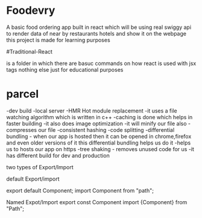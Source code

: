 # Foodevry
A basic food ordering app built in react which will be using real swiggy api to render data of near by restaurants hotels and show it on the webpage this project is made for learning purposes 


#Traditional-React

is a folder in which there are basuc commands on how react is used with jsx tags nothing else just for educational purposes


# parcel
-dev build
-local server
-HMR Hot module replacement
-it uses a file watching algorithm which is written in c++
-caching is done which helps in faster building
-it also does image optimization
-it will minify our file also 
-compresses our file
-consistent hashing
-code splitting
-differential bundling - when our app is hosted then it can be opened in chrome,firefox and even older versions of it this differential bundling helps us do it
-helps us to hosts our app on https
-tree shaking - removes unused code for us
-it has different build for dev and production


two types of Export/Import 

default Export/import

export default Component;
import Component from "path";

Named Expot/Import 
export const Component
 import {Component} from "Path";